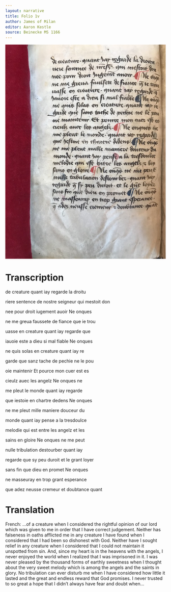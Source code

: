 ```yaml
---
layout: narrative
title: Folio 1v
author: James of Milan
editor: Aaron Kestle
source: Beinecke MS 1166
---
```


![Beinecke MS 1166 Folio 1V](https://raw.githubusercontent.com/oldfrenchtexts/L-aiguillon-d-amour-divine/master/assets/1V.jpg)

# Transcription

de creature quant iay regarde la droitu 

riere sentence de nostre seigneur qui mestoit don 

nee pour droit iugement auoir Ne onques 

ne me greua faussete de fiance que ie trou 

uasse en creature quant iay regarde que 

iauoie este a dieu si mal fiable Ne onques 

ne quis solas en creature quant iay re 

garde que sanz tache de pechie ne le pou 

oie maintenir Et pource mon cuer est es 

cieulz auec les angelz Ne onques ne 

me pleut le monde quant iay regarde 

que iestoie en chartre dedens Ne onques 

ne me pleut mille maniere douceur du 

monde quant iay pense a la tresdoulce 

melodie qui est entre les angelz et les 

sains en gloire Ne onques ne me peut 

nulle tribulation destourber quant iay 

regarde que sy peu duroit et le grant loyer 

sans fin que dieu en promet Ne onques 

ne masseuray  en trop grant esperance 

que adez neusse cremeur et doubtance quant

# Translation

French: ...of a creature when I considered the rightful opinion of our lord which was given to me in order that I have correct judgement. Neither has falseness in oaths afflicted me in any creature I have found when I considered that I had been so dishonest with God. Neither have I sought relief in any creature when I considered that I could not maintain it unspotted from sin. And, since my heart is in the heavens with the angels, I never enjoyed the world when I realized that I was imprisoned in it. I was never pleased by the thousand forms of earthly sweetness when I thought about the very sweet melody which is among the angels and the saints in glory. No tribulation can ever disturb me when I have considered how little it lasted and the great and endless reward that God promises. I never trusted to so great a hope that I didn’t always have fear and doubt when…
